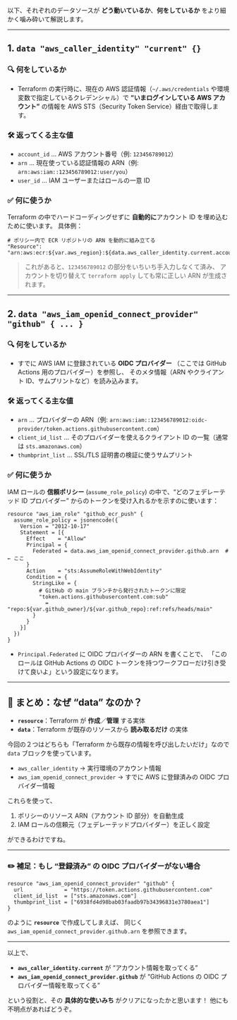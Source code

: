 以下、それぞれのデータソースが **どう動いているか**、**何をしているか** をより細かく噛み砕いて解説します。

---

## 1. `data "aws_caller_identity" "current" {}`

### 🔍 何をしているか

- Terraform の実行時に、現在の AWS 認証情報（`~/.aws/credentials` や環境変数で指定しているクレデンシャル）で
  **“いまログインしている AWS アカウント”** の情報を AWS STS（Security Token Service）経由で取得します。

### 🛠️ 返ってくる主な値

- `account_id` … AWS アカウント番号（例: `123456789012`）
- `arn` … 現在使っている認証情報の ARN（例: `arn:aws:iam::123456789012:user/you`）
- `user_id` … IAM ユーザーまたはロールの一意 ID

### ✅ 何に使うか

Terraform の中でハードコーディングせずに **自動的に**アカウント ID を埋め込むために使います。
具体例：

```hcl
# ポリシー内で ECR リポジトリの ARN を動的に組み立てる
"Resource": "arn:aws:ecr:${var.aws_region}:${data.aws_caller_identity.current.account_id}:repository/${var.repository_name}"
```

> これがあると、`123456789012` の部分をいちいち手入力しなくて済み、
> アカウントを切り替えて `terraform apply` しても常に正しい ARN が生成されます。

---

## 2. `data "aws_iam_openid_connect_provider" "github" { ... }`

### 🔍 何をしているか

- すでに AWS IAM に登録されている **OIDC プロバイダー** （ここでは GitHub Actions 用のプロバイダー）を参照し、
  そのメタ情報（ARN やクライアント ID、サムプリントなど）を読み込みます。

### 🛠️ 返ってくる主な値

- `arn` … プロバイダーの ARN（例: `arn:aws:iam::123456789012:oidc-provider/token.actions.githubusercontent.com`）
- `client_id_list` … そのプロバイダーを使えるクライアント ID の一覧（通常は `sts.amazonaws.com`）
- `thumbprint_list` … SSL/TLS 証明書の検証に使うサムプリント

### ✅ 何に使うか

IAM ロールの **信頼ポリシー** (`assume_role_policy`) の中で、“どのフェデレーテッド ID プロバイダー” からのトークンを受け入れるかを示すのに使います：

```hcl
resource "aws_iam_role" "github_ecr_push" {
  assume_role_policy = jsonencode({
    Version = "2012-10-17"
    Statement = [{
      Effect    = "Allow"
      Principal = {
        Federated = data.aws_iam_openid_connect_provider.github.arn  # ← ここ
      }
      Action    = "sts:AssumeRoleWithWebIdentity"
      Condition = {
        StringLike = {
          # GitHub の main ブランチから発行されたトークンに限定
          "token.actions.githubusercontent.com:sub"
            = "repo:${var.github_owner}/${var.github_repo}:ref:refs/heads/main"
        }
      }
    }]
  })
}
```

- `Principal.Federated` に OIDC プロバイダーの ARN を書くことで、
  「このロールは GitHub Actions の OIDC トークンを持つワークフローだけ引き受けて良いよ」という設定になります。

---

## 🔄 まとめ：なぜ “data” なのか？

- **`resource`**：Terraform が **作成**／**管理** する実体
- **`data`**：Terraform が既存のリソースから **読み取るだけ** の実体

今回の２つはどちらも「Terraform から既存の情報を呼び出したいだけ」なので `data` ブロックを使っています。

- `aws_caller_identity` → 実行環境のアカウント情報
- `aws_iam_openid_connect_provider` → すでに AWS に登録済みの OIDC プロバイダー情報

これらを使って、

1. ポリシーのリソース ARN（アカウント ID 部分）を自動生成
2. IAM ロールの信頼元（フェデレーテッドプロバイダー）を正しく設定

ができるわけですね。

---

### ✏️ 補足：もし “登録済み” の OIDC プロバイダーがない場合

```hcl
resource "aws_iam_openid_connect_provider" "github" {
  url             = "https://token.actions.githubusercontent.com"
  client_id_list  = ["sts.amazonaws.com"]
  thumbprint_list = ["6938fd4d98bab03faadb97b34396831e3780aea1"]
}
```

のように **`resource`** で作成してしまえば、
同じく `aws_iam_openid_connect_provider.github.arn` を参照できます。

---

以上で、

- **`aws_caller_identity.current`** が “アカウント情報を取ってくる”
- **`aws_iam_openid_connect_provider.github`** が “GitHub Actions の OIDC プロバイダー情報を取ってくる”

という役割と、その **具体的な使いみち** がクリアになったかと思います！
他にも不明点があればどうぞ。
